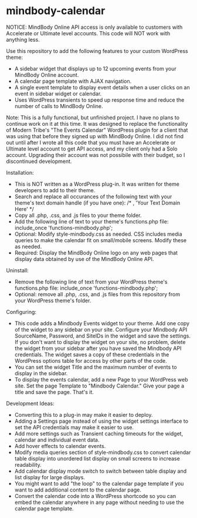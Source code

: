 mindbody-calendar
=======

NOTICE: MindBody Online API access is only available to customers with Accelerate or Ultimate level accounts.  This code will NOT work with anything less.

Use this repository to add the following features to your custom WordPress theme:
* A sidebar widget that displays up to 12 upcoming events from your MindBody Online account.
* A calendar page template with AJAX navigation.
* A single event template to display event details when a user clicks on an event in sidebar widget or calendar.
* Uses WordPress transients to speed up response time and reduce the number of calls to MindBody Online.


Note: This is a fully functional, but unfinished project. I have no plans to continue work on it at this time. It was designed to replace the functionality of Modern Tribe's "The Events Calendar" WordPress plugin for a client that was using that before they signed up with MindBody Online.  I did not find out until after I wrote all this code that you must have an Accelerate or Ultimate level account to get API access, and my client only had a Solo account.  Upgrading their account was not possibile with their budget, so I discontinued development.


Installation:

* This is NOT written as a WordPress plug-in.  It was written for theme developers to add to their theme.
* Search and replace all occurances of the following text with your theme's text domain handle (if you have one):   /* , 'Your Text Domain Here' */
* Copy all .php, .css, and .js files to your theme folder.
* Add the following line of text to your theme's functions.php file: include_once 'functions-mindbody.php';
* Optional: Modify style-mindbody.css as needed.  CSS includes media queries to make the calendar fit on small/mobile screens.  Modify these as needed.
* Required: Display the MindBody Online logo on any web pages that display data obtained by use of the MindBody Online API.

Uninstall:

* Remove the following line of text from your WordPress theme's functions.php file: include_once 'functions-mindbody.php';
* Optional: remove all .php, .css, and .js files from this repository from your WordPress theme's folder.

Configuring:

* This code adds a Mindbody Events widget to your theme.  Add one copy of the widget to any sidebar on your site.  Configure your Mindbody API SourceName, Password, and SiteIDs in the widget and save the settings.  If you don't want to display the widget on your site, no problem, delete the widget from your sidebar after you have saved the Mindbody API credentials.  The widget saves a copy of these credentials in the WordPress options table for access by other parts of the code.
* You can set the widget Title and the maximum number of events to display in the sidebar.
* To display the events calendar, add a new Page to your WordPress web site. Set the page Template to "Mindbody Calendar." Give your page a title and save the page.  That's it.

Development Ideas:
* Converting this to a plug-in may make it easier to deploy.  
* Adding a Settings page instead of using the widget settings interface to set the API credentials may make it easier to use.
* Add more settings such as Transient caching timeouts for the widget, calendar and individual event data.
* Add hover effects to calendar events.
* Modify media queries section of style-mindbody.css to convert calendar table display into unordered list display on small screens to increase readability.
* Add calendar display mode switch to switch between table display and list display for large displays.
* You might want to add "the loop" to the calendar page template if you want to add additional content to the calendar page.
* Convert the calendar code into a WordPress shortcode so you can embed the calendar anywhere in any page without needing to use the calendar page template.